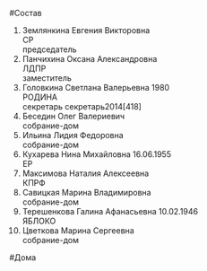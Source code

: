 #Состав  
1. Землянкина Евгения Викторовна  
    СР  
    председатель  
2. Панчихина Оксана Александровна  
    ЛДПР  
    заместитель  
3. Головкина Светлана Валерьевна 1980  
    РОДИНА  
    секретарь секретарь2014[418]  
4. Беседин Олег Валериевич  
    собрание-дом  
5. Ильина Лидия Федоровна  
    собрание-дом  
6. Кухарева Нина Михайловна 16.06.1955  
    ЕР  
7. Максимова Наталия Алексеевна  
    КПРФ  
8. Савицкая Марина Владимировна  
    собрание-дом  
9. Терешенкова Галина Афанасьевна 10.02.1946  
    ЯБЛОКО  
10. Цветкова Марина Сергеевна  
    собрание-дом  
  
#Дома  
